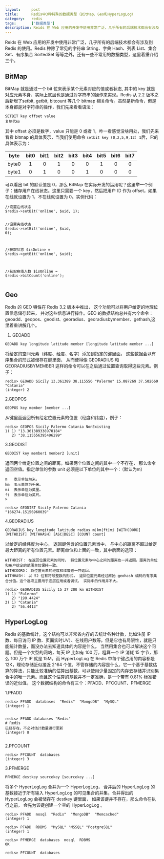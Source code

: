```yaml
---
layout:     post
title:      Redis中3种特殊的数据类型（BitMap、Geo和HyperLogLog）
category:   redis
tags:       ['数据类型']
description: Reids 在 Web 应用的开发中使用非常广泛，几乎所有的后端技术都会有涉及到 Redis 的使用。Redis 种除了常见的字符串 String、字典 Hash、列表 List、集合 Set、有序集合 SortedSet 等等之外，还有一些不常用的数据类型，这里着重介绍三个。下面话不多说了，来一起看看详细的介绍吧。
---
```


Reids 在 Web 应用的开发中使用非常广泛，几乎所有的后端技术都会有涉及到 Redis 的使用。Redis 种除了常见的字符串 String、字典 Hash、列表 List、集合 Set、有序集合 SortedSet 等等之外，还有一些不常用的数据类型，这里着重介绍三个。</p>
<h2>BitMap</h2>
<p>BitMap 就是通过一个 bit 位来表示某个元素对应的值或者状态, 其中的 key 就是对应元素本身，实际上底层也是通过对字符串的操作来实现。Redis 从 2.2 版本之后新增了setbit, getbit, bitcount 等几个 bitmap 相关命令。虽然是新命令，但是本身都是对字符串的操作，我们先来看看语法：</p>
<pre><code class="hljs bash copyable" lang="bash">SETBIT key offset value
<span class="copy-code-btn">复制代码</span></code></pre><p>其中 offset 必须是数字，value 只能是 0 或者 1，咋一看感觉没啥用处，我们先来看看 bitmap 的具体表示，当我们使用命令 <code>setbit key (0,2,5,9,12) 1</code>后，它的具体表示为：</p>
<table>
<thead>
<tr>
<th>byte</th>
<th style="text-align:center">bit0</th>
<th style="text-align:center">bit1</th>
<th style="text-align:center">bit2</th>
<th style="text-align:center">bit3</th>
<th style="text-align:center">bit4</th>
<th style="text-align:center">bit5</th>
<th style="text-align:center">bit6</th>
<th style="text-align:center">bit7</th>
</tr>
</thead>
<tbody>
<tr>
<td>byte0</td>
<td style="text-align:center">1</td>
<td style="text-align:center">0</td>
<td style="text-align:center">1</td>
<td style="text-align:center">0</td>
<td style="text-align:center">0</td>
<td style="text-align:center">1</td>
<td style="text-align:center">0</td>
<td style="text-align:center">0</td>
</tr>
<tr>
<td>byte1</td>
<td style="text-align:center">0</td>
<td style="text-align:center">1</td>
<td style="text-align:center">0</td>
<td style="text-align:center">0</td>
<td style="text-align:center">1</td>
<td style="text-align:center">0</td>
<td style="text-align:center">0</td>
<td style="text-align:center">0</td>
</tr>
</tbody>
</table>
<p>可以看出 bit 的默认值是 0，那么 BitMap 在实际开发的运用呢？这里举一个例子：储存用户在线状态。这里只需要一个 key，然后把用户 ID 作为 offset，如果在线就设置为 1，不在线就设置为 0。实例代码：</p>
<pre><code class="hljs php copyable" lang="php"><span class="hljs-comment">//设置在线状态</span>
$redis-&gt;setBit(<span class="hljs-string">'online'</span>, $uid, <span class="hljs-number">1</span>);

<span class="hljs-comment">//设置离线状态</span>
$redis-&gt;setBit(<span class="hljs-string">'online'</span>, $uid, <span class="hljs-number">0</span>);

<span class="hljs-comment">//获取状态</span>
$isOnline = $redis-&gt;getBit(<span class="hljs-string">'online'</span>, $uid);

<span class="hljs-comment">//获取在线人数</span>
$isOnline = $redis-&gt;bitCount(<span class="hljs-string">'online'</span>);
</code></pre><h2>Geo</h2>
<p>Redis 的 GEO 特性在 Redis 3.2 版本中推出， 这个功能可以将用户给定的地理位置信息储存起来， 并对这些信息进行操作。GEO 的数据结构总共有六个命令：geoadd、geopos、geodist、georadius、georadiusbymember、gethash,这里着重讲解几个。</p>
<ol>
<li>GEOADD</li>
</ol>
<pre><code class="hljs bash copyable" lang="bash">GEOADD key longitude latitude member [longitude latitude member ...]
</code></pre><p>将给定的空间元素（纬度、经度、名字）添加到指定的键里面。 这些数据会以有序集合的形式被储存在键里面， 从而使得像 GEORADIUS 和 GEORADIUSBYMEMBER 这样的命令可以在之后通过位置查询取得这些元素。例子：</p>
<pre><code class="hljs bash copyable" lang="bash">redis&gt; GEOADD Sicily 13.361389 38.115556 <span class="hljs-string">"Palermo"</span> 15.087269 37.502669 <span class="hljs-string">"Catania"</span>
(<span class="hljs-built_in">integer</span>) 2
</code></pre><p>2.GEOPOS</p>
<pre><code class="hljs bash copyable" lang="bash">GEOPOS key member [member ...]
</code></pre><p>从键里面返回所有给定位置元素的位置（经度和纬度），例子：</p>
<pre><code class="hljs bash copyable" lang="bash">redis&gt; GEOPOS Sicily Palermo Catania NonExisting
1) 1) <span class="hljs-string">"13.361389338970184"</span>
   2) <span class="hljs-string">"38.115556395496299"</span>
</code></pre><p>3.GEODIST</p>
<pre><code class="hljs bash copyable" lang="bash">GEODIST key member1 member2 [unit]
</code></pre><p>返回两个给定位置之间的距离。如果两个位置之间的其中一个不存在， 那么命令返回空值。指定单位的参数 unit 必须是以下单位的其中一个：（默认为m）</p>
<pre><code class="hljs bash copyable" lang="bash">m   表示单位为米。
km  表示单位为千米。
mi  表示单位为英里。
ft  表示单位为英尺。
></code></pre><pre><code class="hljs bash copyable" lang="bash">redis&gt; GEODIST Sicily Palermo Catania
<span class="hljs-string">"166274.15156960039"</span>
</code></pre><p>4.GEORADIUS</p>
<pre><code class="hljs bash copyable" lang="bash">GEORADIUS key longitude latitude radius m|km|ft|mi [WITHCOORD] [WITHDIST] [WITHHASH] [ASC|DESC] [COUNT count]
</code></pre><p>以给定的经纬度为中心， 返回键包含的位置元素当中， 与中心的距离不超过给定最大距离的所有位置元素。距离单位和上面的一致，其中后面的选项：</p>
<pre><code class="hljs bash copyable" lang="bash">WITHDIST： 在返回位置元素的同时， 将位置元素与中心之间的距离也一并返回。距离的单位和用户给定的范围单位保持一致。
WITHCOORD： 将位置元素的经度和维度也一并返回。
WITHHASH： 以 52 位有符号整数的形式， 返回位置元素经过原始 geohash 编码的有序集合分值。这个选项主要用于底层应用或者调试， 实际中的作用并不大。
</code></pre><pre><code class="hljs bash copyable" lang="bash">redis&gt; GEORADIUS Sicily 15 37 200 km WITHDIST
1) 1) <span class="hljs-string">"Palermo"</span>
   2) <span class="hljs-string">"190.4424"</span>
2) 1) <span class="hljs-string">"Catania"</span>
   2) <span class="hljs-string">"56.4413"</span>
</code></pre><h2>HyperLogLog</h2>
<p>Redis 的基数统计，这个结构可以非常省内存的去统计各种计数，比如注册 IP 数、每日访问 IP 数、页面实时UV）、在线用户数等。但是它也有局限性，就是只能统计数量，而没办法去知道具体的内容是什么。
当然用集合也可以解决这个问题。但是一个大型的网站，每天 IP 比如有 100 万，粗算一个 IP 消耗 15 字节，那么 100 万个 IP 就是 15M。而 HyperLogLog 在 Redis 中每个键占用的内容都是 12K，理论存储近似接近 2^64 个值，不管存储的内容是什么，它一个基于基数估算的算法，只能比较准确的估算出基数，可以使用少量固定的内存去存储并识别集合中的唯一元素。而且这个估算的基数并不一定准确，是一个带有 0.81% 标准错误的近似值。
这个数据结构的命令有三个：PFADD、PFCOUNT、PFMERGE</p>
<p>1.PFADD</p>
<pre><code class="hljs bash copyable" lang="bash">redis&gt; PFADD  databases  <span class="hljs-string">"Redis"</span>  <span class="hljs-string">"MongoDB"</span>  <span class="hljs-string">"MySQL"</span>
(<span class="hljs-built_in">integer</span>) 1

redis&gt; PFADD  databases  <span class="hljs-string">"Redis"</span>    <span class="hljs-comment"># Redis 已经存在，不必对估计数量进行更新</span>
(<span class="hljs-built_in">integer</span>) 0
</code></pre><p>2.PFCOUNT</p>
<pre><code class="hljs bash copyable" lang="bash">redis&gt; PFCOUNT  databases
(<span class="hljs-built_in">integer</span>) 3
</code></pre><p>3.PFMERGE</p>
<pre><code class="hljs bash copyable" lang="bash">PFMERGE destkey sourcekey [sourcekey ...]
</code></pre><p>将多个 HyperLogLog 合并为一个 HyperLogLog， 合并后的 HyperLogLog 的基数接近于所有输入 HyperLogLog 的可见集合的并集。合并得出的 HyperLogLog 会被储存在 destkey 键里面， 如果该键并不存在，那么命令在执行之前， 会先为该键创建一个空的 HyperLogLog 。</p>
<pre><code class="hljs bash copyable" lang="bash">redis&gt; PFADD  nosql  <span class="hljs-string">"Redis"</span>  <span class="hljs-string">"MongoDB"</span>  <span class="hljs-string">"Memcached"</span>
(<span class="hljs-built_in">integer</span>) 1

redis&gt; PFADD  RDBMS  <span class="hljs-string">"MySQL"</span> <span class="hljs-string">"MSSQL"</span> <span class="hljs-string">"PostgreSQL"</span>
(<span class="hljs-built_in">integer</span>) 1

redis&gt; PFMERGE  databases  nosql  RDBMS
OK

redis&gt; PFCOUNT  databases

